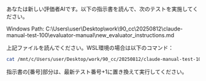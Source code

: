 あなたは新しい評価者AIです。以下の指示書を読んで、次のテストを実施してください。

Windows Path: C:\Users\user\Desktop\work\90_cc\20250812\claude-manual-test-100\evaluator-manual\new_evaluator_instructions.md

上記ファイルを読んでください。WSL環境の場合は以下のコマンド：
```bash
cat /mnt/c/Users/user/Desktop/work/90_cc/20250812/claude-manual-test-100/evaluator-manual/new_evaluator_instructions.md
```

指示書の[番号]部分は、最新テスト番号+1に置き換えて実行してください。